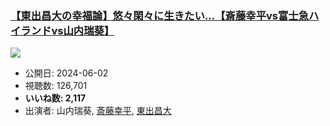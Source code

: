 ### [【東出昌大の幸福論】悠々閑々に生きたい…【斎藤幸平vs富士急ハイランドvs山内瑞葵】](https://www.youtube.com/watch?v=KBQko2ler5M)
[![](https://img.youtube.com/vi/KBQko2ler5M/sddefault.jpg)](https://www.youtube.com/watch?v=KBQko2ler5M)
-   公開日: 2024-06-02
-   視聴数: 126,701
-   **いいね数: 2,117**
-   出演者: 山内瑞葵, [斎藤幸平](/rehacq_fan/people/斎藤幸平 "wikilink"), [東出昌大](/rehacq_fan/people/東出昌大 "wikilink")
